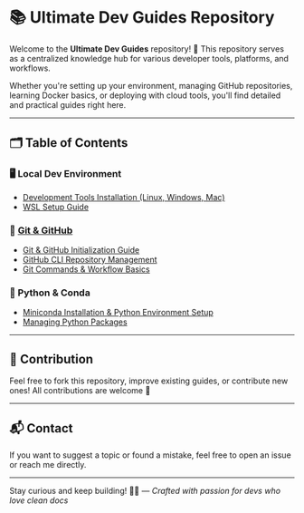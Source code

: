 # 📚 Ultimate Dev Guides Repository

Welcome to the **Ultimate Dev Guides** repository! 🚀
This repository serves as a centralized knowledge hub for various developer tools, platforms, and workflows.

Whether you're setting up your environment, managing GitHub repositories, learning Docker basics, or deploying with cloud tools, you'll find detailed and practical guides right here.

---

## 🗂️ Table of Contents

### 🖥️ Local Dev Environment

- [Development Tools Installation (Linux, Windows, Mac)](./env_setup.md)
- [WSL Setup Guide](./wsl_setup.md)

### 🔧 [Git &amp; GitHub](https://github.com/Engeryu/Init_Tutos/tree/main/Git_GitHub)

- [Git &amp; GitHub Initialization Guide](./Git_GitHub/github_git_init.md)
- [GitHub CLI Repository Management](./Git_GitHub/github_repo_init.md)
- [Git Commands &amp; Workflow Basics](./Git_GitHub/github_repo_managment.md)

### 🐍 Python & Conda

- [Miniconda Installation &amp; Python Environment Setup](./python_conda_setup.md)
- [Managing Python Packages](./python_packages.md)

---

## 🧩 Contribution

Feel free to fork this repository, improve existing guides, or contribute new ones! All contributions are welcome 🤝

---

## 📬 Contact

If you want to suggest a topic or found a mistake, feel free to open an issue or reach me directly.

---

Stay curious and keep building! 🧠💡
— _Crafted with passion for devs who love clean docs_
